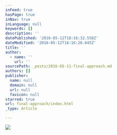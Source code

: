 ```yaml
---
inFeed: true
hasPage: true
inNav: true
inLanguage: null
keywords: []
description: ''
datePublished: '2016-05-12T18:16:32.558Z'
dateModified: '2016-05-12T18:16:20.045Z'
title: ''
author:
  - name: ''
    url: ''
sourcePath: _posts/2016-05-11-final-approach.md
authors: []
publisher:
  name: null
  domain: null
  url: null
  favicon: null
starred: true
url: final-approach/index.html
_type: Article

---
```

![](https://s3-us-west-2.amazonaws.com/the-grid-img/p/4ac927721441fd18f7e110887921fff8648dea3e.png)